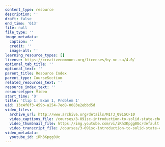 ```yaml
---
content_type: resource
description: ''
draft: false
end_time: '613'
file: null
file_type: ''
image_metadata:
  caption: ''
  credit: ''
  image-alt: ''
learning_resource_types: []
license: https://creativecommons.org/licenses/by-nc-sa/4.0/
optional_tab_title: ''
optional_text: ''
parent_title: Resource Index
parent_type: CourseSection
related_resources_text: ''
resource_index_text: ''
resourcetype: Video
start_time: '0'
title: 'Clip 1: Exam 1, Problem 1'
uid: 13c4f6f3-459b-a254-7ed8-0083e2ebbd5d
video_files:
  archive_url: http://www.archive.org/details/MIT3_091SCF10
  video_captions_file: /courses/3-091sc-introduction-to-solid-state-chemistry-fall-2010/200397c2f3f05a56a9367d50d7d0daf5_iRh3Kpgg0Uc.vtt
  video_thumbnail_file: https://img.youtube.com/vi/iRh3Kpgg0Uc/default.jpg
  video_transcript_file: /courses/3-091sc-introduction-to-solid-state-chemistry-fall-2010/b647a5a28f0c4fb4184e0805a74a2218_iRh3Kpgg0Uc.pdf
video_metadata:
  youtube_id: iRh3Kpgg0Uc
---
```

